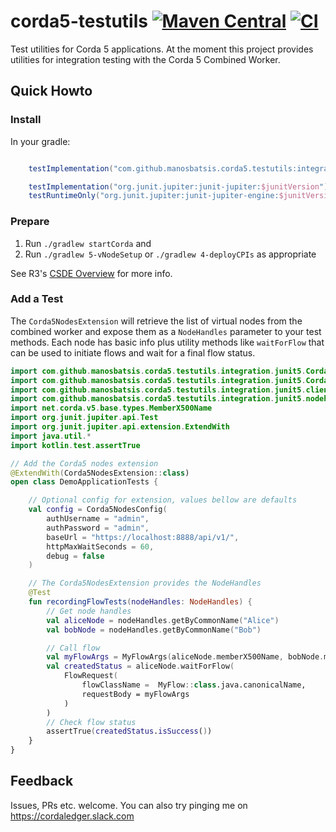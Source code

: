 # corda5-testutils [![Maven Central](https://img.shields.io/maven-central/v/com.github.manosbatsis.corda5.testutils/integration-junit5.svg)](https://repo1.maven.org/maven2/com/github/manosbatsis/corda5/testutils/integration-junit5/) [![CI](https://github.com/manosbatsis/corda5-testutils/actions/workflows/gradle.yml/badge.svg)](https://github.com/manosbatsis/corda5-testutils/actions/workflows/gradle.yml)

Test utilities for Corda 5 applications.
At the moment this project provides utilities for integration testing with the Corda 5 Combined Worker.

## Quick Howto

### Install 

In your gradle:

```groovy

    testImplementation("com.github.manosbatsis.corda5.testutils:integration-junit5:1.0.0")

    testImplementation("org.junit.jupiter:junit-jupiter:$junitVersion")
    testRuntimeOnly("org.junit.jupiter:junit-jupiter-engine:$junitVersion")
```

### Prepare 

1. Run `./gradlew startCorda` and 
2. Run `./gradlew 5-vNodeSetup` or `./gradlew 4-deployCPIs` as appropriate

See R3's [CSDE Overview](https://docs.r3.com/en/platform/corda/5.0/developing-applications/getting-started/overview.html#csde-corda) for more info.

### Add a Test

The `Corda5NodesExtension` will retrieve the list of virtual nodes from the combined worker 
and expose them as a `NodeHandles` parameter to your test methods. Each node has basic info plus 
utility methods like `waitForFlow` that can be used to initiate flows and wait for a final flow status.

```kotlin
import com.github.manosbatsis.corda5.testutils.integration.junit5.Corda5NodesConfig
import com.github.manosbatsis.corda5.testutils.integration.junit5.Corda5NodesExtension
import com.github.manosbatsis.corda5.testutils.integration.junit5.client.model.FlowRequest
import com.github.manosbatsis.corda5.testutils.integration.junit5.nodehandles.NodeHandles
import net.corda.v5.base.types.MemberX500Name
import org.junit.jupiter.api.Test
import org.junit.jupiter.api.extension.ExtendWith
import java.util.*
import kotlin.test.assertTrue

// Add the Corda5 nodes extension
@ExtendWith(Corda5NodesExtension::class)
open class DemoApplicationTests {

    // Optional config for extension, values bellow are defaults
    val config = Corda5NodesConfig(
        authUsername = "admin",
        authPassword = "admin",
        baseUrl = "https://localhost:8888/api/v1/",
        httpMaxWaitSeconds = 60,
        debug = false
    )

    // The Corda5NodesExtension provides the NodeHandles
    @Test
    fun recordingFlowTests(nodeHandles: NodeHandles) {
        // Get node handles
        val aliceNode = nodeHandles.getByCommonName("Alice")
        val bobNode = nodeHandles.getByCommonName("Bob")

        // Call flow
        val myFlowArgs = MyFlowArgs(aliceNode.memberX500Name, bobNode.memberX500Name)
        val createdStatus = aliceNode.waitForFlow(
            FlowRequest(
                flowClassName =  MyFlow::class.java.canonicalName,
                requestBody = myFlowArgs
            )
        )
        // Check flow status
        assertTrue(createdStatus.isSuccess())
    }
}
```

## Feedback

Issues, PRs etc. welcome. You can also try pinging me on https://cordaledger.slack.com
